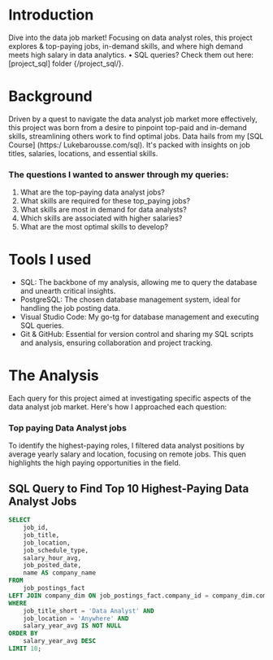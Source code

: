 # Introduction
Dive into the data job market! Focusing on data analyst roles, this project explores & top-paying jobs,
in-demand skills, and where high demand meets high salary in data analytics.
• SQL queries? Check them out here: [project_sql] folder {/project_sql/}.
# Background
Driven by a quest to navigate the data analyst job market more effectively, this project was born from a desire to pinpoint top-paid and in-demand skills, streamlining others work to find optimal jobs.
Data hails from my [SQL Course] (https:/ Lukebarousse.com/sql). It's packed with insights on job titles, salaries, locations, and essential skills.
### The questions I wanted to answer through my queries:
1. What are the top-paying data analyst jobs?
2. What skills are required for these top_paying jobs?
3. What skills are most in demand for data analysts?
4. Which skills are associated with higher salaries?
5. What are the most optimal skills to develop?
# Tools I used
- SQL: The backbone of my analysis, allowing me to query the database and unearth critical insights.
- PostgreSQL: The chosen database management system, ideal for handling the job posting data.
- Visual Studio Code: My go-tg for database management and executing SQL queries.
- Git & GitHub: Essential for version control and sharing my SQL scripts and analysis, ensuring collaboration and project tracking.
# The Analysis
Each query for this project aimed at investigating specific aspects of the data analyst job market.
Here's how I approached each question:
### Top paying Data Analyst jobs
To identify the highest-paying roles, I filtered data analyst positions by average yearly salary and location, focusing on remote jobs. This quen highlights the high paying opportunities in the field.
## SQL Query to Find Top 10 Highest-Paying Data Analyst Jobs

```sql
SELECT
    job_id,
    job_title,
    job_location,
    job_schedule_type,
    salary_hour_avg,
    job_posted_date,
    name AS company_name
FROM
    job_postings_fact
LEFT JOIN company_dim ON job_postings_fact.company_id = company_dim.company_id
WHERE 
    job_title_short = 'Data Analyst' AND 
    job_location = 'Anywhere' AND
    salary_year_avg IS NOT NULL
ORDER BY
    salary_year_avg DESC
LIMIT 10;


